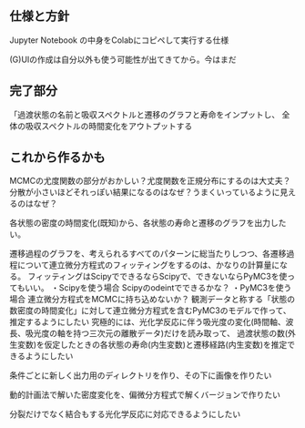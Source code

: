 ##  仕様と方針
Jupyter Notebook の中身をColabにコピペして実行する仕様

(G)UIの作成は自分以外も使う可能性が出てきてから。今はまだ

##  完了部分
「過渡状態の名前と吸収スペクトルと遷移のグラフと寿命をインプットし、
全体の吸収スペクトルの時間変化をアウトプットする

##  これから作るかも
MCMCの尤度関数の部分がおかしい？尤度関数を正規分布にするのは大丈夫？分散が小さいほどそれっぽい結果になるのはなぜ？うまくいっているように見えるのはなぜ？

各状態の密度の時間変化(既知)から、各状態の寿命と遷移のグラフを出力したい。

遷移過程のグラフを、考えられるすべてのパターンに総当たりしつつ、各遷移過程について連立微分方程式のフィッティングをするのは、かなりの計算量になる。
フィッティングはScipyでできるならScipyで、できないならPyMC3を使ってもいい。
    ・Scipyを使う場合
    Scipyのodeintでできるかな？
    ・PyMC3を使う場合
    連立微分方程式をMCMCに持ち込めないか？
    観測データと称する「状態の数密度の時間変化」に対して連立微分方程式を含むPyMC3のモデルで作って、推定するようにしたい
究極的には、光化学反応に伴う吸光度の変化(時間軸、波長、吸光度の軸を持つ三次元の離散データ)だけを読み取って、
過渡状態の数(外生変数)を仮定したときの各状態の寿命(内生変数)と遷移経路(内生変数)を推定できるようにしたい

条件ごとに新しく出力用のディレクトリを作り、その下に画像を作りたい

動的計画法で解いた密度変化を、偏微分方程式で解くバージョンで作りたい

分裂だけでなく結合もする光化学反応に対応できるようにしたい
